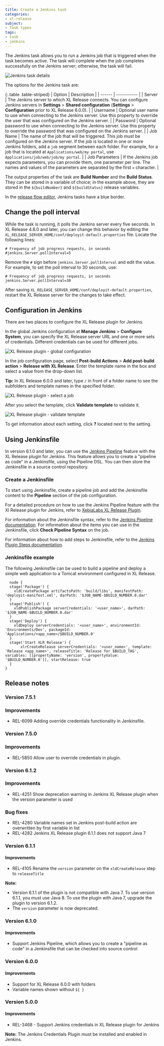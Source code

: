 ```yaml
---
title: Create a Jenkins task
categories:
- xl-release
subject:
- Task types
tags:
- task
- jenkins
---
```


The Jenkins task allows you to run a Jenkins job that is triggered when the task becomes active. The task will complete when the job completes successfully on the Jenkins server; otherwise, the task will fail.

![Jenkins task details](../images/jenkins-task-details.png)

The options for the Jenkins task are:

{:.table .table-striped}
| Option | Description |
| ------ | ----------- |
| Server | The Jenkins server to which XL Release connects. You can configure Jenkins servers in **Settings** > **Shared configuration** (**Settings** > **Configuration** prior to XL Release 6.0.0). |
| Username | Optional user name to use when connecting to the Jenkins server. Use this property to override the user that was configured on the Jenkins server. |
| Password | Optional password to use when connecting to the Jenkins server. Use this property to override the password that was configured on the Jenkins server. |
| Job Name | The name of the job that will be triggered. This job must be configured on the Jenkins server. If the job is located in one or more Jenkins folders, add a `job` segment between each folder. For example, for a job that is located at `Applications/web/my portal`, use `Applications/job/web/job/my portal`. |
| Job Parameters | If the Jenkins job expects parameters, you can provide them, one parameter per line. The names and values of the parameters are separated by the first `=` character. |

The output properties of the task are **Build Number** and the **Build Status**. They can be stored in a variable of choice; in the example above, they are stored in the `${buildNumber}` and `${buildStatus}` release variables.

In the [release flow editor](/xl-release/how-to/using-the-release-flow-editor.html), Jenkins tasks have a blue border.

## Change the poll interval

While the task is running, it polls the Jenkins server every five seconds. In XL Release 4.8.0 and later, you can change this behavior by editing the `XL_RELEASE_SERVER_HOME/conf/deployit-default.properties` file. Locate the following lines:

    # Frequency of job progress requests, in seconds
    #jenkins.Server.pollInterval=5

Remove the `#` sign before `jenkins.Server.pollInterval` and edit the value. For example, to set the poll interval to 30 seconds, use:

    # Frequency of job progress requests, in seconds
    jenkins.Server.pollInterval=30

After saving `XL_RELEASE_SERVER_HOME/conf/deployit-default.properties`, restart the XL Release server for the changes to take effect.

## Configuration in Jenkins

There are two places to configure the XL Release plugin for Jenkins.

In the global Jenkins configuration at **Manage Jenkins** > **Configure System**, you can specify the XL Release server URL and one or more sets of credentials. Different credentials can be used for different jobs.

![XL Release plugin - global configuration](../images/jenkins_plugin_config.png)

In the job configuration page, select **Post-build Actions** > **Add post-build action** > **Release with XL Release**. Enter the template name in the box and select a value from the drop-down list.

**Tip:** In XL Release 6.0.0 and later, type `/` in front of a folder name to see the subfolders and template names in the specified folder.

![XL Release plugin - select a job](../images/jenkins_job_config.png)

After you select the template, click **Validate template** to validate it.

![XL Release plugin - validate template](../images/jenkins_validate_template.png)

To get information about each setting, click **?** located next to the setting.

## Using Jenkinsfile

In version 6.1.0 and later, you can use the [Jenkins Pipeline](https://jenkins.io/solutions/pipeline/) feature with the XL Release plugin for Jenkins. This feature allows you to create a "pipeline as code" in a Jenkinsfile, using the Pipeline DSL. You can then store the Jenkinsfile in a source control repository.

### Create a Jenkinsfile

To start using Jenkinsfile, create a pipeline job and add the Jenkinsfile content to the **Pipeline** section of the job configuration.

For a detailed procedure on how to use the Jenkins Pipeline feature with the Xl Release plugin for Jenkins, refer to [XebiaLabs XL Release Plugin](https://jenkins.io/doc/pipeline/steps/xlrelease-plugin/).

For information about the Jenkinsfile syntax, refer to the [Jenkins Pipeline documentation](https://jenkins.io/doc/book/pipeline/jenkinsfile/#creating-a-jenkinsfile). For information about the items you can use in the Jenkinsfile, click **Check Pipeline Syntax** on the job.

For information about how to add steps to Jenkinsfile, refer to the [Jenkins Plugin Steps documentation](https://jenkins.io/doc/pipeline/steps/xlrelease-plugin/).

### Jenkinsfile example

The following Jenkinsfile can be used to build a pipeline and deploy a simple web application to a Tomcat environment configured in XL Release.

      node {  
      stage('Package') {  
        xldCreatePackage artifactsPath: 'build/libs', manifestPath: 'deployit-manifest.xml', darPath: '$JOB_NAME-$BUILD_NUMBER.0.dar'  
      }  
      stage('Publish') {  
        xldPublishPackage serverCredentials: '<user_name>', darPath: '$JOB_NAME-$BUILD_NUMBER.0.dar'  
      }  
      stage('Deploy') {  
        xldDeploy serverCredentials: '<user_name>', environmentId: 'Environments/Dev', packageId: 'Applications/<app_name>/$BUILD_NUMBER.0'  
      }
      stage('Start XLR Release') {
           xlrCreateRelease serverCredentials: '<user_name>', template: 'Release <app_name>', releaseTitle: 'Release for $BUILD_TAG', variables: [[propertyName: 'version', propertyValue: '$BUILD_NUMBER.0']], startRelease: true
      }
    }  

## Release notes

### Version 7.5.1

### Improvements

* REL-6099 Adding override credentials functionality in Jenkinsfile.

### Version 7.5.0

### Improvements

* REL-5850 Allow user to override credentials in plugin.

### Version 6.1.2

### Improvements

* REL-4251 Show deprecation warning in Jenkins XL Release plugin when the version parameter is used

### Bug fixes

* REL-4280 Variable names set in Jenkins post-build action are overwritten by first variable in list
* REL-4282 Jenkins XL Release plugin 6.1.1 does not support Java 7

### Version 6.1.1

#### Improvements

* REL-4105 Rename the `version` parameter on the `xldCreateRelease` step to `releaseTitle`

**Note:**

* Version 6.1.1 of the plugin is not compatible with Java 7. To use version 6.1.1, you must use Java 8. To use the plugin with Java 7, upgrade the plugin to version 6.1.2.
* The `version` parameter is now deprecated.

### Version 6.1.0

#### Improvements

* Support Jenkins Pipeline, which allows you to create a "pipeline as code" in a Jenkinsfile that can be checked into source control

### Version 6.0.0

#### Improvements

* Support for XL Release 6.0.0 with folders
* Variable names shown without `${ }`

### Version 5.0.0

#### Improvements

* REL-3468 - Support Jenkins credentials in XL Release plugin for Jenkins

**Note:** The Jenkins Credentials Plugin must be installed and enabled in Jenkins.
